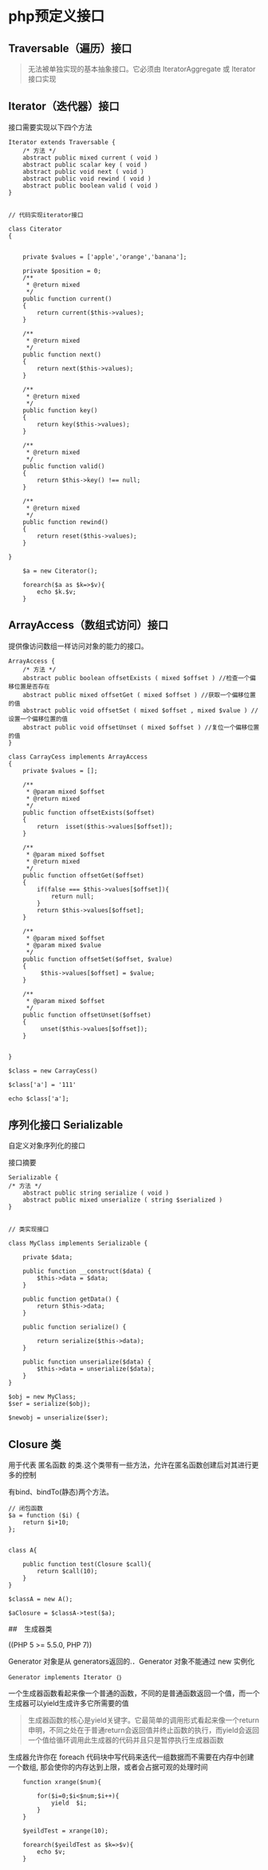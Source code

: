 # php预定义接口


## Traversable（遍历）接口 

> 无法被单独实现的基本抽象接口。它必须由 IteratorAggregate 或 Iterator 接口实现  

##  Iterator（迭代器）接口

接口需要实现以下四个方法

    Iterator extends Traversable {
        /* 方法 */
        abstract public mixed current ( void )
        abstract public scalar key ( void )
        abstract public void next ( void )
        abstract public void rewind ( void )
        abstract public boolean valid ( void )
    }
    
    
    // 代码实现iterator接口
    
    class Citerator
    {
    
    
    	private $values = ['apple','orange','banana'];
    
    	private $position = 0;
    	/**
    	 * @return mixed
    	 */
    	public function current()
    	{
    		return current($this->values);
    	}
    
    	/**
    	 * @return mixed
    	 */
    	public function next()
    	{
    		return next($this->values);
    	}
    
    	/**
    	 * @return mixed
    	 */
    	public function key()
    	{
    		return key($this->values);
    	}
    
    	/**
    	 * @return mixed
    	 */
    	public function valid()
    	{
    		return $this->key() !== null;
    	}
    
    	/**
    	 * @return mixed
    	 */
    	public function rewind()
    	{
    		return reset($this->values);
    	}
    
    }
    
        $a = new Citerator();
        
        forearch($a as $k=>$v){
            echo $k.$v;
        }
        
        
## ArrayAccess（数组式访问）接口

提供像访问数组一样访问对象的能力的接口。

    ArrayAccess {
        /* 方法 */
        abstract public boolean offsetExists ( mixed $offset ) //检查一个偏移位置是否存在
        abstract public mixed offsetGet ( mixed $offset ) //获取一个偏移位置的值
        abstract public void offsetSet ( mixed $offset , mixed $value ) //设置一个偏移位置的值
        abstract public void offsetUnset ( mixed $offset ) //复位一个偏移位置的值
    } 
    
    class CarrayCess implements ArrayAccess
    {
    	private $values = [];
    
    	/**
    	 * @param mixed $offset
    	 * @return mixed
    	 */
    	public function offsetExists($offset)
    	{
    		return  isset($this->values[$offset]);
    	}
    
    	/**
    	 * @param mixed $offset
    	 * @return mixed
    	 */
    	public function offsetGet($offset)
    	{
    		if(false === $this->values[$offset]){
    			return null;
    		}
    		return $this->values[$offset];
    	}
    
    	/**
    	 * @param mixed $offset
    	 * @param mixed $value
    	 */
    	public function offsetSet($offset, $value)
    	{
    		 $this->values[$offset] = $value;
    	}
    
    	/**
    	 * @param mixed $offset
    	 */
    	public function offsetUnset($offset)
    	{
    		 unset($this->values[$offset]);
    	}
    
    
    }
    
    $class = new CarrayCess()
    
    $class['a'] = '111'
    
    echo $class['a'];
    
    
## 序列化接口 Serializable

自定义对象序列化的接口

接口摘要

    Serializable {
    /* 方法 */
        abstract public string serialize ( void )
        abstract public mixed unserialize ( string $serialized )
    }


    // 类实现接口
    
    class MyClass implements Serializable {
    
        private $data;
        
        public function __construct($data) {
            $this->data = $data;
        }
        
        public function getData() {
            return $this->data;
        }
        
        public function serialize() {
           
            return serialize($this->data);
        }
        
        public function unserialize($data) {
            $this->data = unserialize($data);
        }
    }
    
    $obj = new MyClass;
    $ser = serialize($obj);
    
    $newobj = unserialize($ser);
    
    
    
## Closure 类


用于代表 匿名函数 的类.这个类带有一些方法，允许在匿名函数创建后对其进行更多的控制

有bind、bindTo(静态)两个方法。

    // 闭包函数
    $a = function ($i) {
    	return $i+10;
    };
    
    
    class A{
        
        public function test(Closure $call){
            return $call(10);
        }
    }
    
    $classA = new A();
    
    $aClosure = $classA->test($a);
    
##　生成器类

((PHP 5 >= 5.5.0, PHP 7))

Generator 对象是从 generators返回的.．Generator 对象不能通过 new 实例化

    Generator implements Iterator ｛｝
    
一个生成器函数看起来像一个普通的函数，不同的是普通函数返回一个值，而一个生成器可以yield生成许多它所需要的值

> 生成器函数的核心是yield关键字。它最简单的调用形式看起来像一个return申明，不同之处在于普通return会返回值并终止函数的执行，而yield会返回一个值给循环调用此生成器的代码并且只是暂停执行生成器函数

生成器允许你在 foreach 代码块中写代码来迭代一组数据而不需要在内存中创建一个数组, 那会使你的内存达到上限，或者会占据可观的处理时间


        function xrange($num){
            
            for($i=0;$i<$num;$i++){
                yield  $i;
            }
        }
        
        $yeildTest = xrange(10);
        
        forearch($yeildTest as $k=>$v){
            echo $v;
        }